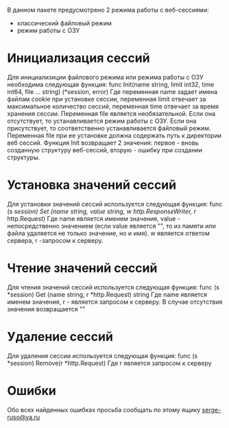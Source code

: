 В данном пакете предусмотрено 2 режима работы с веб-сессиями:
- классический файловый режим
- режим работы с ОЗУ

Инициализация сессий
====================
Для инициализиции файлового режима или режима работы с ОЗУ необходима следующая функция:
func Init(name string, limit int32, time int64, file ... string) (*session, error)
Где переменная name задает имена файлам cookie при установке сессии, переменная limit отвечает за максимальное количество сессий, переменная time отвечает за время хранения сессии. Переменная file является необязательной. Если она отсутствует, то устанавливается режим работы с ОЗУ. Если она присутствует, то соответственно устанавливается файловый режим. Переменная file при ее установке должна содержать путь к директории веб сессий.
Функция Init возвращает 2 значения: первое - вновь созданную структуру веб-сессий, вторую - ошибку при создании структуры.

Установка значений сессий
=========================
Для установки значений сессий используется следующая функция:
func (s *session) Set (name string, value string, w http.ResponseWriter, r* http.Request)
Где name является именем значения, value - непосредственно значением (если value является "", то из памяти или файла удаляется не только значение, но и имя). w является ответом сервера, r -запросом к серверу.

Чтение значений сессий
======================
Для чтения значений сессий используется следующая функция:
func (s *session) Get (name string, r *http.Request) string
Где name является именем значения, r - является запросом к серверу. В случае отсутствия значения возвращается ""

Удаление сессий
===============
Для удаления сессии используется следующая функция:
func (s *session) Remove(r *http.Request)
Где r является запросом к серверу

Ошибки
======
Обо всех найденных ошибках просьба сообщать по этому ящику serge-ruso@ya.ru

